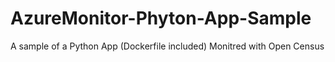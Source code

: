 # AzureMonitor-Phyton-App-Sample
A sample of a Python App (Dockerfile included) Monitred with Open Census
